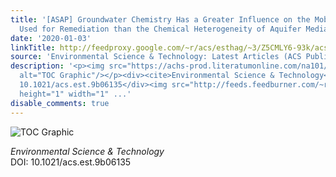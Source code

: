 ```yaml
---
title: '[ASAP] Groundwater Chemistry Has a Greater Influence on the Mobility of Nanoparticles
  Used for Remediation than the Chemical Heterogeneity of Aquifer Media'
date: '2020-01-03'
linkTitle: http://feedproxy.google.com/~r/acs/esthag/~3/Z5CMLY6-93k/acs.est.9b06135
source: 'Environmental Science & Technology: Latest Articles (ACS Publications)'
description: '<p><img src="https://achs-prod.literatumonline.com/na101/home/literatum/publisher/achs/journals/content/esthag/0/esthag.ahead-of-print/acs.est.9b06135/20200103/images/medium/es9b06135_0003.gif"
  alt="TOC Graphic"/></p><div><cite>Environmental Science & Technology</cite></div><div>DOI:
  10.1021/acs.est.9b06135</div><img src="http://feeds.feedburner.com/~r/acs/esthag/~4/Z5CMLY6-93k"
  height="1" width="1" ...'
disable_comments: true
---
```

<p><img src="https://achs-prod.literatumonline.com/na101/home/literatum/publisher/achs/journals/content/esthag/0/esthag.ahead-of-print/acs.est.9b06135/20200103/images/medium/es9b06135_0003.gif" alt="TOC Graphic"/></p><div><cite>Environmental Science & Technology</cite></div><div>DOI: 10.1021/acs.est.9b06135</div><img src="http://feeds.feedburner.com/~r/acs/esthag/~4/Z5CMLY6-93k" height="1" width="1" ...